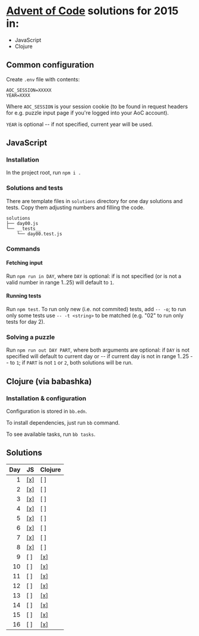 # [Advent of Code](https://adventofcode.com/) solutions for 2015 in:
 - JavaScript
 - Clojure

## Common configuration

Create `.env` file with contents:

    AOC_SESSION=XXXXX
    YEAR=XXXX

Where `AOC_SESSION` is your session cookie (to be found in request
headers for e.g. puzzle input page if you're logged into your AoC
account).

`YEAR` is optional -- if not specified, current year will be used.

## JavaScript

### Installation

In the project root, run `npm i .`

### Solutions and tests

There are template files in `solutions` directory for one day
solutions and tests. Copy them adjusting numbers and filling the code.

    solutions
    ├── day00.js
    └── __tests__
        └── day00.test.js

### Commands

#### Fetching input

Run `npm run in DAY`, where `DAY` is optional: if is not specified (or
is not a valid number in range 1..25) will default to `1`.

#### Running tests

Run `npm test`. To run only new (i.e. not commited) tests, add
`-- -o`; to run only some tests use `-- -t <string>` to be matched
(e.g. "02" to run only tests for day 2).

### Solving a puzzle

Run `npm run out DAY PART`, where both arguments are optional: if
`DAY` is not specified will default to current day or -- if current
day is not in range 1..25 -- to `1`; if `PART` is not `1` or `2`, both
solutions will be run.

## Clojure (via babashka)

### Installation & configuration 

Configuration is stored in `bb.edn`.

To install dependencies, just run `bb` command.

To see available tasks, run `bb tasks`.


## Solutions

Day | JS | Clojure 
--:|---|--- 
 1 | [[x]](JS/solutions/day01.js) | [ ] 
 2 | [[x]](JS/solutions/day02.js) | [ ] 
 3 | [[x]](JS/solutions/day03.js) | [ ]
 4 | [[x]](JS/solutions/day04.js) | [ ]
 5 | [[x]](JS/solutions/day05.js) | [ ]
 6 | [[x]](JS/solutions/day06.js) | [ ]
 7 | [[x]](JS/solutions/day07.js) | [ ]
 8 | [[x]](JS/solutions/day08.js) | [ ]
 9 | [ ] | [[x]](Clojure/day09.clj) 
10 | [ ] | [[x]](Clojure/day10.clj) 
11 | [ ] | [[x]](Clojure/day11.clj) 
12 | [ ] | [[x]](Clojure/day12.clj) 
13 | [ ] | [[x]](Clojure/day13.clj) 
14 | [ ] | [[x]](Clojure/day14.clj) 
15 | [ ] | [[x]](Clojure/day15.clj) 
16 | [ ] | [[x]](Clojure/day16.clj) 
